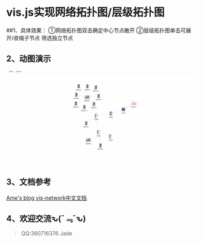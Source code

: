 # vis.js实现网络拓扑图/层级拓扑图

##1、具体效果：
①网络拓扑图双击确定中心节点散开
②层级拓扑图单击可展开/收缩子节点 筛选独立节点

## 2、动图演示
<!-- more -->
![Image](https://github.com/JadeAgile/vis-network/blob/master/assets/demo.gif)

## 3、文档参考
[Ame's blog vis-network中文文档](https://www.ame.cool/pages/a7d858/#network-%E5%85%B3%E7%B3%BB%E5%9B%BE)

 ## 4、欢迎交流ԅ(¯﹃¯ԅ)
 > QQ:360716376 Jade